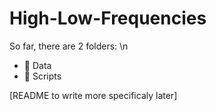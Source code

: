 # High-Low-Frequencies

So far, there are 2 folders: \n
- :file_folder: Data
- :file_folder: Scripts

[README to write more specificaly later]